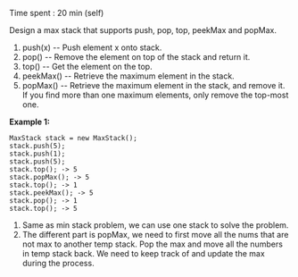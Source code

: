Time spent : 20 min (self)

Design a max stack that supports push, pop, top, peekMax and popMax.

1. push(x) -- Push element x onto stack.
2. pop() -- Remove the element on top of the stack and return it.
3. top() -- Get the element on the top.
4. peekMax() -- Retrieve the maximum element in the stack.
5. popMax() -- Retrieve the maximum element in the stack, and remove it. If you find more than one maximum elements, only remove the top-most one.

**Example 1:**

```
MaxStack stack = new MaxStack();
stack.push(5); 
stack.push(1);
stack.push(5);
stack.top(); -> 5
stack.popMax(); -> 5
stack.top(); -> 1
stack.peekMax(); -> 5
stack.pop(); -> 1
stack.top(); -> 5
```


1. Same as min stack problem, we can use one stack to solve the problem.
2. The different part is popMax, we need to first move all the nums that are not max to another temp stack. Pop the max and move all the numbers in temp stack back. We need to keep track of and update the max during the process.

